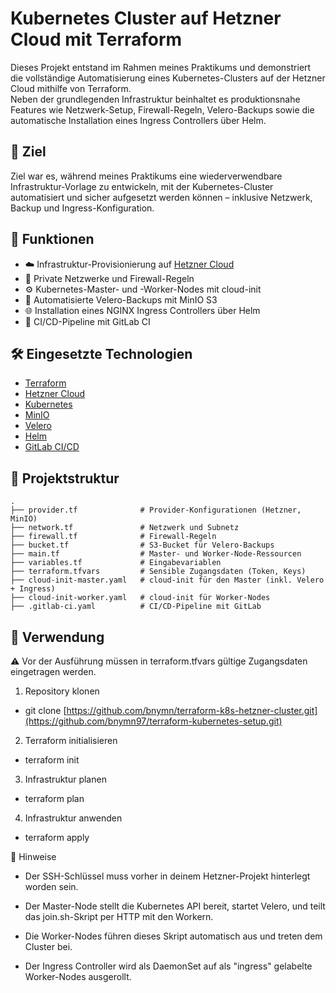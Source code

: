 # Kubernetes Cluster auf Hetzner Cloud mit Terraform

Dieses Projekt entstand im Rahmen meines Praktikums und demonstriert die vollständige Automatisierung eines Kubernetes-Clusters auf der Hetzner Cloud mithilfe von Terraform.  
Neben der grundlegenden Infrastruktur beinhaltet es produktionsnahe Features wie Netzwerk-Setup, Firewall-Regeln, Velero-Backups sowie die automatische Installation eines Ingress Controllers über Helm.

## 🎯 Ziel

Ziel war es, während meines Praktikums eine wiederverwendbare Infrastruktur-Vorlage zu entwickeln, mit der Kubernetes-Cluster automatisiert und sicher aufgesetzt werden können – inklusive Netzwerk, Backup und Ingress-Konfiguration.

## 🔧 Funktionen

- ☁️ Infrastruktur-Provisionierung auf [Hetzner Cloud](https://www.hetzner.com/cloud)
- 🔐 Private Netzwerke und Firewall-Regeln
- ⚙️ Kubernetes-Master- und -Worker-Nodes mit cloud-init
- 💾 Automatisierte Velero-Backups mit MinIO S3
- 🌐 Installation eines NGINX Ingress Controllers über Helm
- 🔄 CI/CD-Pipeline mit GitLab CI

## 🛠️ Eingesetzte Technologien

- [Terraform](https://www.terraform.io/)
- [Hetzner Cloud](https://www.hetzner.com/)
- [Kubernetes](https://kubernetes.io/de/)
- [MinIO](https://min.io/)
- [Velero](https://velero.io/)
- [Helm](https://helm.sh/)
- [GitLab CI/CD](https://docs.gitlab.com/ee/ci/)

## 📁 Projektstruktur

```text
.
├── provider.tf              # Provider-Konfigurationen (Hetzner, MinIO)
├── network.tf               # Netzwerk und Subnetz
├── firewall.tf              # Firewall-Regeln
├── bucket.tf                # S3-Bucket für Velero-Backups
├── main.tf                  # Master- und Worker-Node-Ressourcen
├── variables.tf             # Eingabevariablen
├── terraform.tfvars         # Sensible Zugangsdaten (Token, Keys)
├── cloud-init-master.yaml   # cloud-init für den Master (inkl. Velero + Ingress)
├── cloud-init-worker.yaml   # cloud-init für Worker-Nodes
├── .gitlab-ci.yaml          # CI/CD-Pipeline mit GitLab

```

## 🚀 Verwendung
⚠️ Vor der Ausführung müssen in terraform.tfvars gültige Zugangsdaten eingetragen werden.

1. Repository klonen
- git clone [https://github.com/bnymn/terraform-k8s-hetzner-cluster.git](https://github.com/bnymn97/terraform-kubernetes-setup.git)
2. Terraform initialisieren
- terraform init
3. Infrastruktur planen
- terraform plan
4. Infrastruktur anwenden
- terraform apply

📌 Hinweise
- Der SSH-Schlüssel muss vorher in deinem Hetzner-Projekt hinterlegt worden sein.

- Der Master-Node stellt die Kubernetes API bereit, startet Velero, und teilt das join.sh-Skript per HTTP mit den Workern.

- Die Worker-Nodes führen dieses Skript automatisch aus und treten dem Cluster bei.

- Der Ingress Controller wird als DaemonSet auf als "ingress" gelabelte Worker-Nodes ausgerollt.
